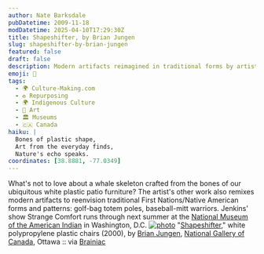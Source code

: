 ```yaml
---
author: Nate Barksdale
pubDatetime: 2009-11-18
modDatetime: 2025-04-10T17:29:30Z
title: Shapeshifter, by Brian Jungen
slug: shapeshifter-by-brian-jungen
featured: false
draft: false
description: Modern artifacts reimagined in traditional forms by artist Brian Jungen.
emoji: 🐋
tags:
  - 🌍 Culture-Making.com
  - ♻️ Repurposing
  - 🌍 Indigenous Culture
  - 🎨 Art
  - 🏛️ Museums
  - 🇨🇦 Canada
haiku: |
  Bones of plastic shape,  
  Art from the everyday finds,  
  Nature's echo speaks.
coordinates: [38.8881, -77.0349]
---
```


What's not to love about a whale skeleton crafted from the bones of our ubiquitous white plastic patio furniture? The artist's other work also remixes modern artifacts to reenvision traditional First Nations/Native American forms and patterns: golf-bag totem poles, baseball-mitt warriors. Jenkins' show Strange Comfort runs through next summer at the [National Museum of the American Indian](http://www.nmai.si.edu/) in Washington, D.C. [![photo](http://culture-making.com/media/shapeshifter.jpg)](http://www.nmai.si.edu/exhibitions/jungen/works.html)
"[Shapeshifter](http://web.archive.org/web/20180407032700/http://nmai.si.edu:80/exhibitions/jungen/works.html)," white polypropylene plastic chairs (2000), by [Brian Jungen](http://web.archive.org/web/20180407032700/http://nmai.si.edu:80/exhibitions/jungen/works.html), [National Gallery of Canada](http://www.gallery.ca/), Ottawa :: via [Brainiac](http://web.archive.org/web/20120718110458/http://www.boston.com:80/bostonglobe/ideas/brainiac/2009/10/what_is_native.html)
